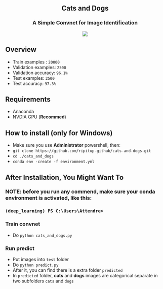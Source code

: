 ## <center>Cats and Dogs</center>
### <center>A Simple Convnet for Image Identification</center>

<center><img src= "https://github.com/ripitup-github/cats-and-dogs/blob/master/demo.png"></center>


## Overview
- Train examples : `20000`
- Validation examples: `2500`
- Validation accuracy: `96.1%`
- Test examples: `2500`
- Test accuracy: `97.3%`

## Requirements
- Anaconda
- NVDIA GPU (**Recommed**)

## How to install (only for Windows)
- Make sure you use **Administrator** powershell, then:
- `git clone https://github.com/ripitup-github/cats-and-dogs.git`
- `cd ./cats_and_dogs`
- `conda env -create -f environment.yml`

## After Installation, You Might Want To

### NOTE: before you run any commend, make sure your conda environment is activated, like this:

### `(deep_learning) PS C:\Users\Attendre>`

### Train convnet
- Do `python cats_and_dogs.py`

### Run predict
- Put images into `test` folder
- Do `python predict.py`
- After it, you can find there is a extra folder `predicted`
- In `predicted`  folder, **cats** and **dogs** images are categorical separate in two subfolders `cats` and `dogs`

